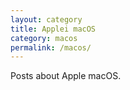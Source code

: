 ```yaml
---
layout: category
title: Applei macOS
category: macos
permalink: /macos/
---
```

Posts about Apple macOS.
